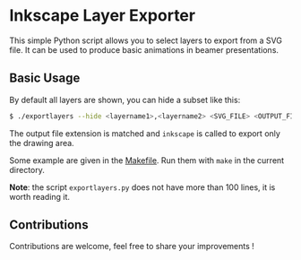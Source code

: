 # Inkscape Layer Exporter

This simple Python script allows you to select layers to export from a
SVG file. It can be used to produce basic animations in beamer
presentations.

## Basic Usage

By default all layers are shown, you can hide a subset like this:

``` bash
$ ./exportlayers --hide <layername1>,<layername2> <SVG_FILE> <OUTPUT_FILE>
```

The output file extension is matched and `inkscape` is called to export
only the drawing area.

Some example are given in the [Makefile](./Makefile). Run them with
`make` in the current directory.

**Note**: the script `exportlayers.py` does not have more than 100 lines, it is
worth reading it.

## Contributions

Contributions are welcome, feel free to share your improvements !
